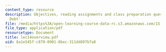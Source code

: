 ```yaml
---
content_type: resource
description: Objectives, reading assignments and class preparation questions on 'Long-Term
  Debt'.
file: /media/https%3A/open-learning-course-data-rc.s3.amazonaws.com/15-514-financial-and-managerial-accounting-summer-2003/8a1e545fc87009018bec311dd897b7a8_lec14overview.pdf
file_type: application/pdf
resourcetype: Document
title: lec14overview.pdf
uid: 8a1e545f-c870-0901-8bec-311dd897b7a8
---
```

